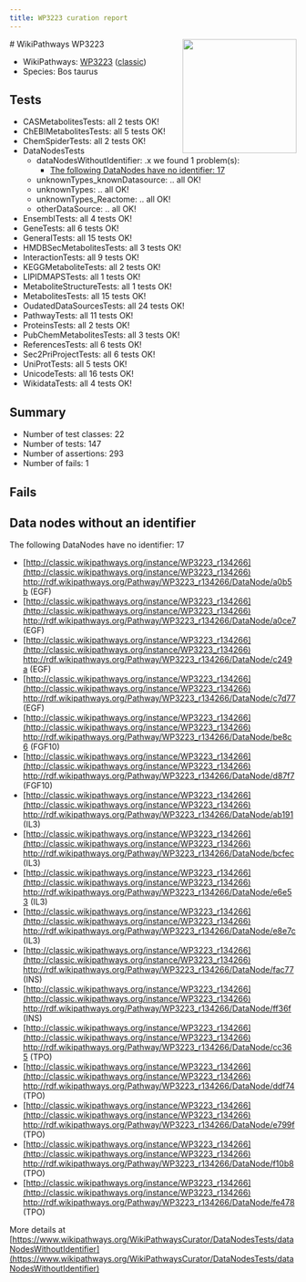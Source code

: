 ```yaml
---
title: WP3223 curation report
---
```


<img style="float: right; width: 200px" src="https://upload.wikimedia.org/wikipedia/commons/thumb/8/83/Wplogo_with_text_500.png/640px-Wplogo_with_text_500.png" />
# WikiPathways WP3223

* WikiPathways: [WP3223](https://wikipathways.org/pathways/WP3223) ([classic](https://classic.wikipathways.org/instance/WP3223))
* Species: Bos taurus
## Tests
* CASMetabolitesTests: all 2 tests OK!
* ChEBIMetabolitesTests: all 5 tests OK!
* ChemSpiderTests: all 2 tests OK!
* DataNodesTests
    * dataNodesWithoutIdentifier: .x we found 1 problem(s):
        * [The following DataNodes have no identifier: 17](#8792c497)
    * unknownTypes_knownDatasource: .. all OK!
    * unknownTypes: .. all OK!
    * unknownTypes_Reactome: .. all OK!
    * otherDataSource: .. all OK!
* EnsemblTests: all 4 tests OK!
* GeneTests: all 6 tests OK!
* GeneralTests: all 15 tests OK!
* HMDBSecMetabolitesTests: all 3 tests OK!
* InteractionTests: all 9 tests OK!
* KEGGMetaboliteTests: all 2 tests OK!
* LIPIDMAPSTests: all 1 tests OK!
* MetaboliteStructureTests: all 1 tests OK!
* MetabolitesTests: all 15 tests OK!
* OudatedDataSourcesTests: all 24 tests OK!
* PathwayTests: all 11 tests OK!
* ProteinsTests: all 2 tests OK!
* PubChemMetabolitesTests: all 3 tests OK!
* ReferencesTests: all 6 tests OK!
* Sec2PriProjectTests: all 6 tests OK!
* UniProtTests: all 5 tests OK!
* UnicodeTests: all 16 tests OK!
* WikidataTests: all 4 tests OK!


## Summary

* Number of test classes: 22
* Number of tests: 147
* Number of assertions: 293
* Number of fails: 1

## Fails

<a name="8792c497" />

## Data nodes without an identifier

The following DataNodes have no identifier: 17

* [http://classic.wikipathways.org/instance/WP3223_r134266](http://classic.wikipathways.org/instance/WP3223_r134266) http://rdf.wikipathways.org/Pathway/WP3223_r134266/DataNode/a0b5b (EGF)
* [http://classic.wikipathways.org/instance/WP3223_r134266](http://classic.wikipathways.org/instance/WP3223_r134266) http://rdf.wikipathways.org/Pathway/WP3223_r134266/DataNode/a0ce7 (EGF)
* [http://classic.wikipathways.org/instance/WP3223_r134266](http://classic.wikipathways.org/instance/WP3223_r134266) http://rdf.wikipathways.org/Pathway/WP3223_r134266/DataNode/c249a (EGF)
* [http://classic.wikipathways.org/instance/WP3223_r134266](http://classic.wikipathways.org/instance/WP3223_r134266) http://rdf.wikipathways.org/Pathway/WP3223_r134266/DataNode/c7d77 (EGF)
* [http://classic.wikipathways.org/instance/WP3223_r134266](http://classic.wikipathways.org/instance/WP3223_r134266) http://rdf.wikipathways.org/Pathway/WP3223_r134266/DataNode/be8c6 (FGF10)
* [http://classic.wikipathways.org/instance/WP3223_r134266](http://classic.wikipathways.org/instance/WP3223_r134266) http://rdf.wikipathways.org/Pathway/WP3223_r134266/DataNode/d87f7 (FGF10)
* [http://classic.wikipathways.org/instance/WP3223_r134266](http://classic.wikipathways.org/instance/WP3223_r134266) http://rdf.wikipathways.org/Pathway/WP3223_r134266/DataNode/ab191 (IL3)
* [http://classic.wikipathways.org/instance/WP3223_r134266](http://classic.wikipathways.org/instance/WP3223_r134266) http://rdf.wikipathways.org/Pathway/WP3223_r134266/DataNode/bcfec (IL3)
* [http://classic.wikipathways.org/instance/WP3223_r134266](http://classic.wikipathways.org/instance/WP3223_r134266) http://rdf.wikipathways.org/Pathway/WP3223_r134266/DataNode/e6e53 (IL3)
* [http://classic.wikipathways.org/instance/WP3223_r134266](http://classic.wikipathways.org/instance/WP3223_r134266) http://rdf.wikipathways.org/Pathway/WP3223_r134266/DataNode/e8e7c (IL3)
* [http://classic.wikipathways.org/instance/WP3223_r134266](http://classic.wikipathways.org/instance/WP3223_r134266) http://rdf.wikipathways.org/Pathway/WP3223_r134266/DataNode/fac77 (INS)
* [http://classic.wikipathways.org/instance/WP3223_r134266](http://classic.wikipathways.org/instance/WP3223_r134266) http://rdf.wikipathways.org/Pathway/WP3223_r134266/DataNode/ff36f (INS)
* [http://classic.wikipathways.org/instance/WP3223_r134266](http://classic.wikipathways.org/instance/WP3223_r134266) http://rdf.wikipathways.org/Pathway/WP3223_r134266/DataNode/cc365 (TPO)
* [http://classic.wikipathways.org/instance/WP3223_r134266](http://classic.wikipathways.org/instance/WP3223_r134266) http://rdf.wikipathways.org/Pathway/WP3223_r134266/DataNode/ddf74 (TPO)
* [http://classic.wikipathways.org/instance/WP3223_r134266](http://classic.wikipathways.org/instance/WP3223_r134266) http://rdf.wikipathways.org/Pathway/WP3223_r134266/DataNode/e799f (TPO)
* [http://classic.wikipathways.org/instance/WP3223_r134266](http://classic.wikipathways.org/instance/WP3223_r134266) http://rdf.wikipathways.org/Pathway/WP3223_r134266/DataNode/f10b8 (TPO)
* [http://classic.wikipathways.org/instance/WP3223_r134266](http://classic.wikipathways.org/instance/WP3223_r134266) http://rdf.wikipathways.org/Pathway/WP3223_r134266/DataNode/fe478 (TPO)


More details at [https://www.wikipathways.org/WikiPathwaysCurator/DataNodesTests/dataNodesWithoutIdentifier](https://www.wikipathways.org/WikiPathwaysCurator/DataNodesTests/dataNodesWithoutIdentifier)

